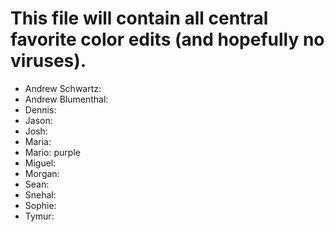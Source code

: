 # This file will contain all central favorite color edits (and hopefully no viruses).

- Andrew Schwartz:
- Andrew Blumenthal:
- Dennis:
- Jason:
- Josh:
- Maria:
- Mario: purple
- Miguel:
- Morgan:
- Sean:
- Snehal:
- Sophie:
- Tymur: